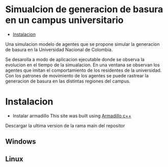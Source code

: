 # Simualcion de generacion de basura en un campus universitario
- [Instalacion](#Instalacion)

Una simulacion modelo de agentes que se propone simular la generacion de basura en la Universidad Nacional de Colombia. 

Se desarolla a modo de aplicacion ejecutable donde se observa la evolucion en el tiempo de la simualacion. En una ventana se observan los agentes que imitan el comportamiento de los residentes de la universidad. Con los patrones de movimiento de los agentes se puede rastrear la generacion de basura en las distintas regiones del campus. 

# Instalacion
- Instalar armadillo This site was built using [Armadillo c++](https://arma.sourceforge.net/download.html)

Descargar la ultima version de la rama main del repositor

## Windows

## Linux

